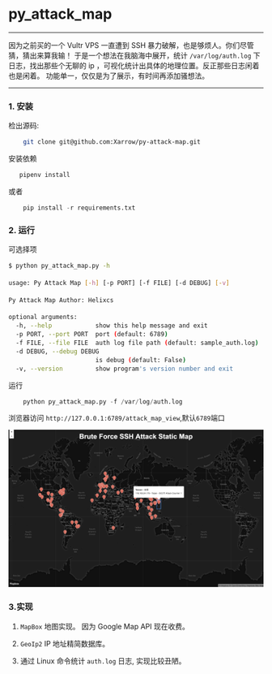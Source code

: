 # py_attack_map

----

因为之前买的一个 Vultr VPS 一直遭到 SSH 暴力破解，也是够烦人。你们尽管猜，猜出来算我输！
于是一个想法在我脑海中展开，统计 `/var/log/auth.log` 下日志，找出那些个无聊的 ip ，可视化统计出具体的地理位置。反正那些日志闲着也是闲着。
功能单一，仅仅是为了展示，有时间再添加骚想法。

----
### 1. 安装

检出源码:
```bash
    git clone git@github.com:Xarrow/py-attack-map.git
```

安装依赖
```python
   pipenv install 
```
或者
```python
    pip install -r requirements.txt
```

### 2. 运行

可选择项

```bash
$ python py_attack_map.py -h

usage: Py Attack Map [-h] [-p PORT] [-f FILE] [-d DEBUG] [-v]

Py Attack Map Author: Helixcs

optional arguments:
  -h, --help            show this help message and exit
  -p PORT, --port PORT  port (default: 6789)
  -f FILE, --file FILE  auth log file path (default: sample_auth.log)
  -d DEBUG, --debug DEBUG
                        is debug (default: False)
  -v, --version         show program's version number and exit

```
运行

```python
    python py_attack_map.py -f /var/log/auth.log 
```

浏览器访问 `http://127.0.0.1:6789/attack_map_view`,默认`6789`端口

![img](imgs/WX20180722-192344@2x.png)

### 3.实现

1. `MapBox` 地图实现。 因为 Google Map API 现在收费。

2. `GeoIp2` IP 地址精简数据库。

3. 通过 Linux 命令统计 `auth.log` 日志, 实现比较丑陋。